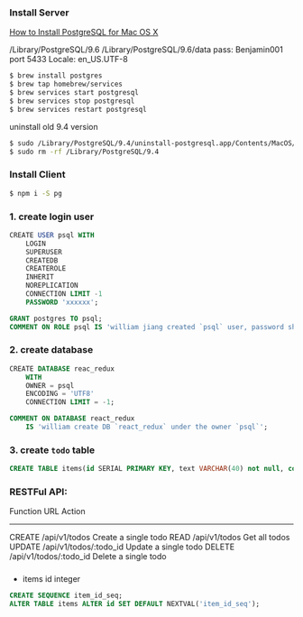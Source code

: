 ### Install Server

[How to Install PostgreSQL for Mac OS X](https://launchschool.com/blog/how-to-install-postgresql-on-a-mac)

/Library/PostgreSQL/9.6
/Library/PostgreSQL/9.6/data
pass: Benjamin001
port 5433
Locale: en_US.UTF-8

```bash
$ brew install postgres
$ brew tap homebrew/services
$ brew services start postgresql
$ brew services stop postgresql
$ brew services restart postgresql
```

uninstall old 9.4 version
```bash
$ sudo /Library/PostgreSQL/9.4/uninstall-postgresql.app/Contents/MacOS/installbuilder.sh
$ sudo rm -rf /Library/PostgreSQL/9.4
```

### Install Client

```bash
$ npm i -S pg
```

### 1. create login user 
```sql
﻿CREATE USER psql WITH
	LOGIN
	SUPERUSER
	CREATEDB
	CREATEROLE
	INHERIT
	NOREPLICATION
	CONNECTION LIMIT -1
	PASSWORD 'xxxxxx';

GRANT postgres TO psql;
COMMENT ON ROLE psql IS 'william jiang created `psql` user, password should be `psql` too.';
```

### 2. create database
```sql
﻿CREATE DATABASE reac_redux
    WITH 
    OWNER = psql
    ENCODING = 'UTF8'
    CONNECTION LIMIT = -1;

COMMENT ON DATABASE react_redux
    IS 'william create DB `react_redux` under the owner `psql`';
```

### 3. create `todo` table
```sql
CREATE TABLE items(id SERIAL PRIMARY KEY, text VARCHAR(40) not null, complete BOOLEAN)')

```

### RESTFul API:

  Function	URL	                            Action
  --------  ----------------------  ----------------------
  CREATE	  /api/v1/todos	          Create a single todo
  READ	    /api/v1/todos	          Get all todos
  UPDATE	  /api/v1/todos/:todo_id	Update a single todo
  DELETE	  /api/v1/todos/:todo_id	Delete a single todo

###
- items id integer

```sql
CREATE SEQUENCE item_id_seq;
ALTER TABLE items ALTER id SET DEFAULT NEXTVAL('item_id_seq');
```